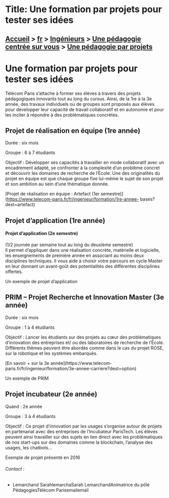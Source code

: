 # Title: Une formation par projets pour tester ses idées

## [Accueil](https://www.telecom-paris.fr "https://www.telecom-paris.fr") > [fr](https://www.telecom-paris.fr/fr "fr") > [Ingénieurs](https://www.telecom-paris.fr/fr/ingenieur "Ingénieurs") > [Une pédagogie centrée sur vous](https://www.telecom-paris.fr/fr/ingenieur/pedagogie "Une pédagogie centrée sur vous") > [Une pédagogie par projets](https://www.telecom-paris.fr/fr/ingenieur/pedagogie/projets)

[](https://www.telecom-paris.fr/fr/accueil)

# Une formation par projets pour tester ses idées

Télécom Paris s’attache à former ses élèves à travers des projets pédagogiques
innovants tout au long du cursus. Ainsi, de la 1re à la 3e année, des travaux
individuels ou de groupes sont proposés aux élèves pour développer leur
capacité de travail collaboratif et en autonomie et pour les inciter à
répondre à des problématiques concrètes.

## Projet de réalisation en équipe (1re année)

Durée : six mois

Groupe : 6 à 7 étudiants

Objectif : Développer ses capacités à travailler en mode collaboratif avec un
encadrement adapté, se confronter à la complexité d’un problème concret et
découvrir les domaines de recherche de l’École. Une des originalités du projet
en équipe est que chaque groupe fixe lui-même le sujet de son projet et son
ambition au sein d’une thématique donnée.

[Projet de réalisation en équipe : Artefact (1er
semestre)](https://www.telecom-paris.fr/fr/ingenieur/formation/1re-annee-
bases?dest=artefact)

## Projet d’application (1re année)

#### Projet d’application (2e semestre)

(1/2 journée par semaine tout au long du deuxième semestre)  
Il permet d’appliquer dans une réalisation concrète, matérielle et logicielle,
les enseignements de première année en associant au moins deux disciplines
techniques. Il vous aide à choisir votre parcours en cycle Master en leur
donnant un avant-goût des potentialités des différentes disciplines offertes.

Un exemple de projet d’application

## PRIM – Projet Recherche et Innovation Master (3e année)

Durée : six mois

Groupe : 1 à 4 étudiants

Objectif : Lancer les étudiants sur des projets au cœur des problématiques
d’innovation des entreprises et/ ou des laboratoires de recherche de l’École.
Différents thèmes peuvent être abordés comme dans le cas du projet ROSE, sur
la robotique et les systèmes embarqués.

[En savoir + sur la 3e année](https://www.telecom-
paris.fr/fr/ingenieur/formation/3e-annee-carriere?dest=option)

Un exemple de PRIM

## Projet incubateur (2e année)

Quand : 2e année

Groupe : 3 à 4 étudiants

Objectif : Ce projet d’innovation par les usages s’organise autour de projets
en partenariat avec des entreprises de l’Incubateur ParisTech. Les élèves
peuvent ainsi travailler sur des sujets en lien direct avec les problématiques
de nos start-ups sur des domaines comme la blockchain, l’analyse des usages,
les chatbots…

Exemple de projet présenté en 2016

###### Contact :

  * Lemarchand SarahlemarchaSarah LemarchandAnimatrice du pôle PédagogiesTélécom Parisemailemail

